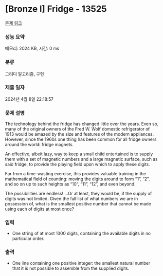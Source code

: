 # [Bronze I] Fridge - 13525 

[문제 링크](https://www.acmicpc.net/problem/13525) 

### 성능 요약

메모리: 2024 KB, 시간: 0 ms

### 분류

그리디 알고리즘, 구현

### 제출 일자

2024년 4월 8일 22:18:57

### 문제 설명

<p>The technology behind the fridge has changed little over the years. Even so, many of the original owners of the Fred W. Wolf domestic refrigerator of 1913 would be amazed by the size and features of the modern appliances. However, since the 1960s one thing has been common for all fridge owners around the world: fridge magnets.</p>

<p>An effective, albeit lazy, way to keep a small child entertained is to supply them with a set of magnetic numbers and a large magnetic surface, such as said fridge, to provide the playing field upon which to apply these digits.</p>

<p>Far from a time-wasting exercise, this provides valuable training in the mathematical field of counting: moving the digits around to form “1”, “2”, and so on up to such heights as “10”, “11”, “12”, and even beyond.</p>

<p>The possibilities are endless! ...Or at least, they would be, if the supply of digits was not limited. Given the full list of what numbers we are in possession of, what is the smallest positive number that cannot be made using each of digits at most once?</p>

### 입력 

 <ul>
	<li>One string of at most 1000 digits, containing the available digits in no particular order.</li>
</ul>

### 출력 

 <ul>
	<li>One line containing one positive integer: the smallest natural number that it is not possible to assemble from the supplied digits.</li>
</ul>

